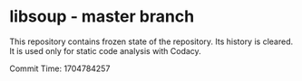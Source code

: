 # libsoup - master branch

This repository contains frozen state of the repository.
Its history is cleared. It is used only for static code
analysis with Codacy.

Commit Time: 1704784257